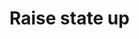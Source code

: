 # Raise state up

<!-- TODO Set state as high up. Components should expect data to exist - see early return -->
